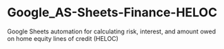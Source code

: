 # Google_AS-Sheets-Finance-HELOC
Google Sheets automation for calculating risk, interest, and amount owed on home equity lines of credit (HELOC)
